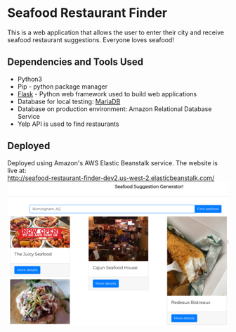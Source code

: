# Seafood Restaurant Finder
This is a web application that allows the user to enter their city and receive seafood restaurant suggestions. Everyone loves seafood!

## Dependencies and Tools Used

- Python3
- Pip - python package manager
- [Flask](https://flask.palletsprojects.com/en/1.1.x/) - Python web framework used to build web applications
- Database for local testing: [MariaDB](https://mariadb.org/download/)
- Database on production environment: Amazon Relational Database Service
- Yelp API is used to find restaurants

## Deployed

Deployed using Amazon's AWS Elastic Beanstalk service.
The website is live at:  
http://seafood-restaurant-finder-dev2.us-west-2.elasticbeanstalk.com/  
![](Screenshot.png)
